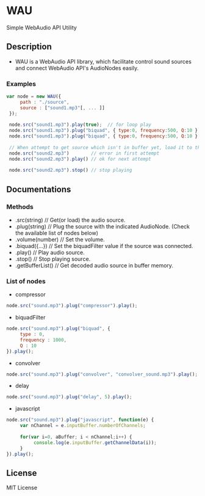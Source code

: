 WAU
===

Simple WebAudio API Utility

## Description
* WAU is a WebAudio API library, which facilitate control sound sources and connect WebAudio API's AudioNodes easily.


### Examples
```javascript
var node = new WAU({
     path : "./source",
     source : ["sound1.mp3"[, ... ]]
 });
 
 node.src("sound1.mp3").play(true);  // for loop play
 node.src("sound1.mp3").plug("biquad", { type:0, frequency:500, Q:10 }).play();
 node.src("sound1.mp3").plug("biquad", { type:0, frequency:500, Q:10 }).plug("compressor").play();
 
 // When attempt to get source which isn't in buffer yet, load it to the buffer and throw with error message for the next attempt.
 node.src("sound2.mp3")        // error in first attempt
 node.src("sound2.mp3").play() // ok for next attempt
 
 node.src("sound2.mp3").stop() // stop playing
 ```

## Documentations

### Methods
 * .src(string)     // Get(or load) the audio source.
 * .plug(string)    // Plug the source with the indicated AudioNode. (Check the available list of nodes below)
 * .volume(number)  // Set the volume.
 * .biquad({...})   // Set the biquadFilter value if the source was connected.
 * .play()          // Play audio source.
 * .stop()          // Stop playing source.
 * .getBufferList() // Get decoded audio source in buffer memory.

### List of nodes
*  compressor
```javascript
node.src("sound.mp3").plug("compressor").play();
```

* biquadFilter
```javascript
node.src("sound.mp3").plug("biquad", {
     type : 0,
     frequency : 1000,
     Q : 10
}).play();
```

* convolver
```javascript
node.src("sound.mp3").plug("convolver", "convolver_sound.mp3").play();
```

* delay
```javascript
node.src("sound.mp3").plug("delay", 5).play();
```

* javascript
```javascript
node.src("sound.mp3").plug("javascript", function(e) {
     var nChannel = e.inputBuffer.numberOfChannels;
    
     for(var i=0, aBuffer; i < nChannel;i++) {
          console.log(e.inputBuffer.getChannelData(i));
     }
}).play();
```
## License
MIT License
